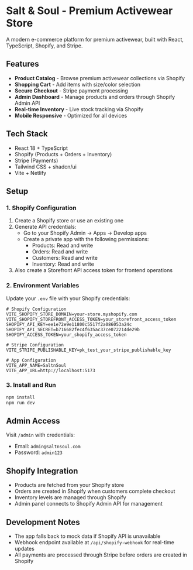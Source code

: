 # Salt & Soul - Premium Activewear Store

A modern e-commerce platform for premium activewear, built with React, TypeScript, Shopify, and Stripe.

## Features

- **Product Catalog** - Browse premium activewear collections via Shopify
- **Shopping Cart** - Add items with size/color selection
- **Secure Checkout** - Stripe payment processing
- **Admin Dashboard** - Manage products and orders through Shopify Admin API
- **Real-time Inventory** - Live stock tracking via Shopify
- **Mobile Responsive** - Optimized for all devices

## Tech Stack

- React 18 + TypeScript
- Shopify (Products + Orders + Inventory)
- Stripe (Payments)
- Tailwind CSS + shadcn/ui
- Vite + Netlify

## Setup

### 1. Shopify Configuration

1. Create a Shopify store or use an existing one
2. Generate API credentials:
   - Go to your Shopify Admin → Apps → Develop apps
   - Create a private app with the following permissions:
     - Products: Read and write
     - Orders: Read and write
     - Customers: Read and write
     - Inventory: Read and write
3. Also create a Storefront API access token for frontend operations

### 2. Environment Variables

Update your `.env` file with your Shopify credentials:

```env
# Shopify Configuration
VITE_SHOPIFY_STORE_DOMAIN=your-store.myshopify.com
VITE_SHOPIFY_STOREFRONT_ACCESS_TOKEN=your_storefront_access_token
SHOPIFY_API_KEY=ee1e72e9e11800c5517f2a086053a24c
SHOPIFY_API_SECRET=b716682fec4f635ac37ce072214de29b
SHOPIFY_ACCESS_TOKEN=your_shopify_access_token

# Stripe Configuration
VITE_STRIPE_PUBLISHABLE_KEY=pk_test_your_stripe_publishable_key

# App Configuration
VITE_APP_NAME=SaltnSoul
VITE_APP_URL=http://localhost:5173
```

### 3. Install and Run

```bash
npm install
npm run dev
```

## Admin Access

Visit `/admin` with credentials:
- Email: `admin@saltnsoul.com`
- Password: `admin123`

## Shopify Integration

- Products are fetched from your Shopify store
- Orders are created in Shopify when customers complete checkout
- Inventory levels are managed through Shopify
- Admin panel connects to Shopify Admin API for management

## Development Notes

- The app falls back to mock data if Shopify API is unavailable
- Webhook endpoint available at `/api/shopify-webhook` for real-time updates
- All payments are processed through Stripe before orders are created in Shopify